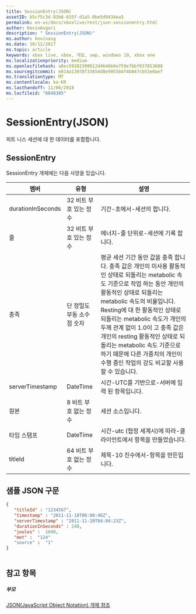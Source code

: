 ```yaml
---
title: SessionEntry(JSON)
assetID: b5cf5c3d-83b8-635f-d1a5-0be5d9434ea5
permalink: en-us/docs/xboxlive/rest/json-sessionentry.html
author: KevinAsgari
description: " SessionEntry(JSON)"
ms.author: kevinasg
ms.date: 10/12/2017
ms.topic: article
keywords: xbox live, xbox, 게임, uwp, windows 10, xbox one
ms.localizationpriority: medium
ms.openlocfilehash: a8ec59202300912d4646b0e759e7bbf037853608
ms.sourcegitcommit: e814a13978f33654d8e995584f4b047cb53e0aef
ms.translationtype: MT
ms.contentlocale: ko-KR
ms.lasthandoff: 11/06/2018
ms.locfileid: "6048385"
---
```

# <a name="sessionentry-json"></a>SessionEntry(JSON)
피트 니스 세션에 대 한 데이터를 포함합니다. 
<a id="ID4EN"></a>

 
## <a name="sessionentry"></a>SessionEntry
 
SessionEntry 개체에는 다음 사양을 있습니다.
 
| 멤버| 유형| 설명| 
| --- | --- | --- | 
| durationInSeconds| 32 비트 부호 있는 정수 | 기간-초에서-세션의 합니다. | 
| 줄| 32 비트 부호 있는 정수 | 에너지-줄 단위로-세션에 기록 합니다. | 
| 충족| 단 정밀도 부동 소수점 숫자| 평균 세션 기간 동안 값을 충족 합니다. 충족 값은 개인의 미사용 활동적인 상태로 되돌리는 metabolic 속도 기준으로 작업 하는 동안 개인의 활동적인 상태로 되돌리는 metabolic 속도의 비율입니다. Resting에 대 한 활동적인 상태로 되돌리는 metabolic 속도가 개인의 두께 관계 없이 1.0이 고 충족 값은 개인의 resting 활동적인 상태로 되돌리는 metabolic 속도 기준으로 하기 때문에 다른 가중치의 개인이 수행 중인 작업의 강도 비교할 사용할 수 있습니다.| 
| serverTimestamp| DateTime| 시간-UTC를 기반으로-서버에 입력 된 항목입니다. | 
| 원본| 8 비트 부호 없는 정수| 세션 소스입니다.| 
| 타임 스탬프| DateTime| 시간-utc (협정 세계시)에 따라-클라이언트에서 항목을 만들었습니다. | 
| titleId| 64 비트 부호 없는 정수| 제목-10 진수에서-항목을 만든입니다.| 
  
<a id="ID4EFE"></a>

 
## <a name="sample-json-syntax"></a>샘플 JSON 구문
 

```json
{
   "titleId" : "1234567",
   "timestamp" : "2011-11-18T08:08:46Z",
   "serverTimestamp" : "2011-11-20T04:04:23Z",
   "durationInSeconds" : 240,
   "joules" :  1600,
   "met" :  "124"
   "source" :  "1"
}
    
```

  
<a id="ID4EOE"></a>

 
## <a name="see-also"></a>참고 항목
 
<a id="ID4EQE"></a>

 
##### <a name="parent"></a>부모 

[JSON(JavaScript Object Notation) 개체 참조](atoc-xboxlivews-reference-json.md)

   